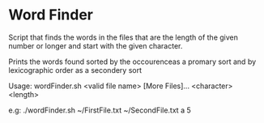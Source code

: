 <h1>Word Finder</h1>
<p>Script that finds the words in the files that are the length of the given number or longer and start with the given character.</p>
<p>Prints the words found sorted by the occourenceas a promary sort and by lexicographic order as a secondery sort</p>
<p>Usage: wordFinder.sh &ltvalid file name&gt [More Files]... &ltcharacter&gt &ltlength&gt</p>
<p>e.g: ./wordFinder.sh ~/FirstFile.txt ~/SecondFile.txt a 5</p>